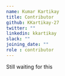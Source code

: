 ```yaml
---
name: Kumar Kartikay
title: Contributor
github: KKartikay-27
twitter: ""
linkedin: kkartikay
slack: ""
joining_date: ""
role : contributor
---
```


Still waiting for this

